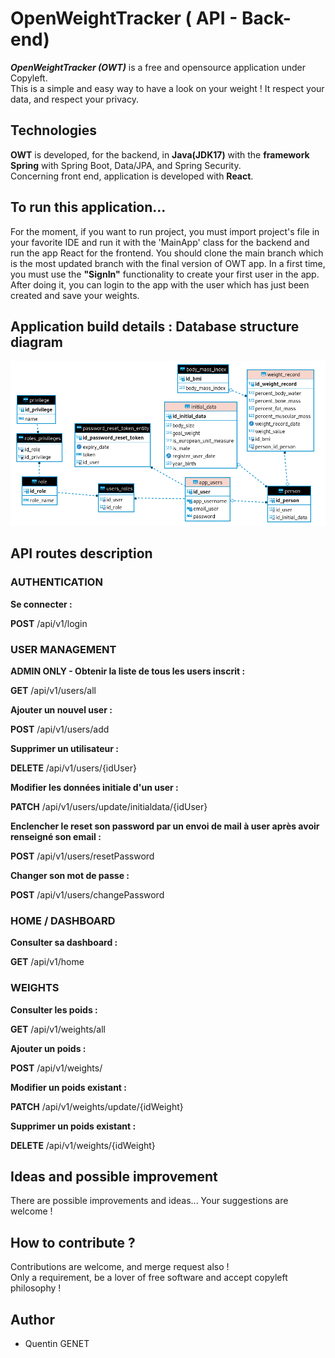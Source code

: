 # OpenWeightTracker ( API - Back-end)

***OpenWeightTracker (OWT)*** is a free and opensource application under Copyleft.
<br>This is a simple and easy way to have a look on your  weight ! 
It respect your data, and respect your privacy.

## Technologies

 **OWT** is developed, for the backend, in **Java(JDK17)** with the **framework Spring** with Spring Boot, Data/JPA, and Spring Security.
<br>Concerning front end, application is developed with **React**.


## To run this application...
For the moment, if you want to run project, you must import project's file in your favorite IDE and run it with the 'MainApp' class for the backend and run the app React for the frontend.
You should clone the main branch which is the most updated branch with the final version of OWT app.
In a first time, you must use the **"SignIn"** functionality to create your first user in the app. After doing it, you can login to the app with the user which has just been created and save your weights.


## Application build details : Database structure diagram
![MPD diagram](https://github.com/quentingenet/owt/blob/main/owt-back/docs/OWT_MCD.png)

## API routes description

### AUTHENTICATION

**Se connecter :**

**POST** /api/v1/login

### USER MANAGEMENT

**ADMIN ONLY - Obtenir la liste de tous les users inscrit :**

**GET** /api/v1/users/all

**Ajouter un nouvel user :**

**POST** /api/v1/users/add

**Supprimer un utilisateur :**

**DELETE** /api/v1/users/{idUser}

**Modifier les données initiale d'un user :**

**PATCH** /api/v1/users/update/initialdata/{idUser}

**Enclencher le reset son password par un envoi de mail à user après avoir renseigné son email :**

**POST** /api/v1/users/resetPassword

**Changer son mot de passe :**

**POST** /api/v1/users/changePassword

### HOME / DASHBOARD

**Consulter sa dashboard :**

**GET** /api/v1/home

### WEIGHTS

**Consulter les poids :**

**GET** /api/v1/weights/all

**Ajouter un poids :**

**POST** /api/v1/weights/

**Modifier un poids existant :**

**PATCH** /api/v1/weights/update/{idWeight}

**Supprimer un poids existant :**

**DELETE** /api/v1/weights/{idWeight}

## Ideas and possible improvement
There are possible improvements and ideas... Your suggestions are welcome !

## How to contribute ?
Contributions are welcome, and merge request also ! 
<br>Only a requirement, be a lover of free software and accept copyleft philosophy !

## Author
* Quentin GENET

